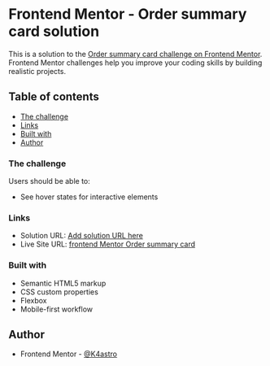# Frontend Mentor - Order summary card solution

This is a solution to the [Order summary card challenge on Frontend Mentor](https://www.frontendmentor.io/challenges/order-summary-component-QlPmajDUj). Frontend Mentor challenges help you improve your coding skills by building realistic projects.

## Table of contents

-   [The challenge](#the-challenge)
-   [Links](#links)
-   [Built with](#built-with)
-   [Author](#author)

### The challenge

Users should be able to:

-   See hover states for interactive elements

### Links

-   Solution URL: [Add solution URL here](https://your-solution-url.com)
-   Live Site URL: [frontend Mentor Order summary card](https://k4astro.github.io/Frontend-Mentor-Order-summary-card/)

### Built with

-   Semantic HTML5 markup
-   CSS custom properties
-   Flexbox
-   Mobile-first workflow

## Author

-   Frontend Mentor - [@K4astro](https://www.frontendmentor.io/profile/kastro)
